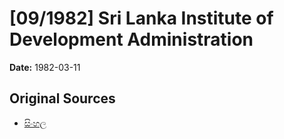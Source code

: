# [09/1982] Sri Lanka Institute of Development Administration

**Date:** 1982-03-11

## Original Sources

- [සිංහල](https://documents.gov.lk/view/acts/1982/3/09-1982_S.pdf)

